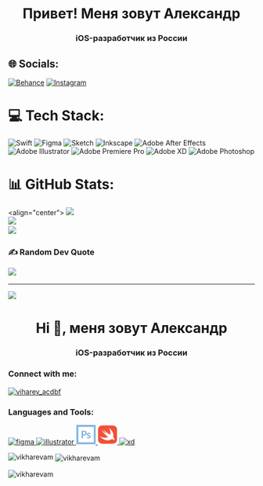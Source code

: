 # <h1 align="center"> Привет! Меня зовут Александр</h1>
<h3 align="center">iOS-разработчик из России</h3>


## 🌐 Socials:
[![Behance](https://img.shields.io/badge/Behance-1769ff?logo=behance&logoColor=white)](https://behance.net/viharev_acdbf) [![Instagram](https://img.shields.io/badge/Instagram-%23E4405F.svg?logo=Instagram&logoColor=white)](https://instagram.com/graphvikharev) 

# 💻 Tech Stack:
![Swift](https://img.shields.io/badge/swift-F54A2A?style=flat-square&logo=swift&logoColor=white) 	![Figma](https://img.shields.io/badge/figma-%23F24E1E.svg?style=flat-square&logo=figma&logoColor=white) ![Sketch](https://img.shields.io/badge/Sketch-FFB387?style=flat-square&logo=sketch&logoColor=black) ![Inkscape](https://img.shields.io/badge/Inkscape-e0e0e0?style=flat-square&logo=inkscape&logoColor=080A13) ![Adobe After Effects](https://img.shields.io/badge/Adobe%20After%20Effects-9999FF.svg?style=flat-square&logo=Adobe%20After%20Effects&logoColor=white) ![Adobe Illustrator](https://img.shields.io/badge/adobeillustrator-%23FF9A00.svg?style=flat-square&logo=adobeillustrator&logoColor=white) ![Adobe Premiere Pro](https://img.shields.io/badge/Adobe%20Premiere%20Pro-9999FF.svg?style=flat-square&logo=Adobe%20Premiere%20Pro&logoColor=white) ![Adobe XD](https://img.shields.io/badge/Adobe%20XD-470137?style=flat-square&logo=Adobe%20XD&logoColor=#FF61F6) ![Adobe Photoshop](https://img.shields.io/badge/adobephotoshop-%2331A8FF.svg?style=flat-square&logo=adobephotoshop&logoColor=white)
# 📊 GitHub Stats:

<align="center"> ![](https://github-readme-stats.vercel.app/api?username=vikharevam&theme=swift&hide_border=false&include_all_commits=true&count_private=true)<br/> 
![](https://github-readme-streak-stats.herokuapp.com/?user=vikharevam&theme=swift&hide_border=false)<br/>
![](https://github-readme-stats.vercel.app/api/top-langs/?username=vikharevam&theme=swift&hide_border=false&include_all_commits=true&count_private=true&layout=compact)

### ✍️ Random Dev Quote
![](https://quotes-github-readme.vercel.app/api?type=horizontal&theme=light)

---
[![](https://visitcount.itsvg.in/api?id=vikharevam&icon=2&color=12)](https://visitcount.itsvg.in)

<!-- Proudly created with GPRM ( https://gprm.itsvg.in ) -->




<h1 align="center">Hi 👋, меня зовут Александр</h1>
<h3 align="center">iOS-разработчик из России</h3>

<!-- <p align="left"> <a href="https://github.com/ryo-ma/github-profile-trophy"><img src="https://github-profile-trophy.vercel.app/?username=vikharevam" alt="vikharevam" /></a> </p> -->



<h3 align="left">Connect with me:</h3>
<p align="left">
<a href="https://www.behance.net/viharev_acdbf" target="blank"><img align="center" src="https://raw.githubusercontent.com/rahuldkjain/github-profile-readme-generator/master/src/images/icons/Social/behance.svg" alt="viharev_acdbf" height="30" width="40" /></a>
</p>

<h3 align="left">Languages and Tools:</h3>
<p align="left"> <a href="https://www.figma.com/" target="_blank" rel="noreferrer"> <img src="https://www.vectorlogo.zone/logos/figma/figma-icon.svg" alt="figma" width="40" height="40"/> </a> <a href="https://www.adobe.com/in/products/illustrator.html" target="_blank" rel="noreferrer"> <img src="https://www.vectorlogo.zone/logos/adobe_illustrator/adobe_illustrator-icon.svg" alt="illustrator" width="40" height="40"/> </a> <a href="https://www.photoshop.com/en" target="_blank" rel="noreferrer"> <img src="https://raw.githubusercontent.com/devicons/devicon/master/icons/photoshop/photoshop-line.svg" alt="photoshop" width="40" height="40"/> </a> <a href="https://developer.apple.com/swift/" target="_blank" rel="noreferrer"> <img src="https://raw.githubusercontent.com/devicons/devicon/master/icons/swift/swift-original.svg" alt="swift" width="40" height="40"/> </a> <a href="https://www.adobe.com/products/xd.html" target="_blank" rel="noreferrer"> <img src="https://cdn.worldvectorlogo.com/logos/adobe-xd.svg" alt="xd" width="40" height="40"/> </a> </p>

<p><img align="left" src="https://github-readme-stats.vercel.app/api/top-langs?username=vikharevam&show_icons=true&locale=en&layout=compact" alt="vikharevam" /></p>

<p>&nbsp;<img align="center" src="https://github-readme-stats.vercel.app/api?username=vikharevam&show_icons=true&locale=en" alt="vikharevam" /></p>

<p><img align="center" src="https://github-readme-streak-stats.herokuapp.com/?user=vikharevam&" alt="vikharevam" /></p>
